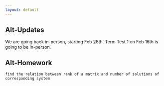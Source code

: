 ```yaml
---
layout: default
---
```

Alt-Updates
------

We are going back in-person, starting Feb 28th.
Term Test 1 on Feb 16th is going to be in-person.

Alt-Homework 
------
```
find the relation between rank of a matrix and number of solutions of corresponding system
```
